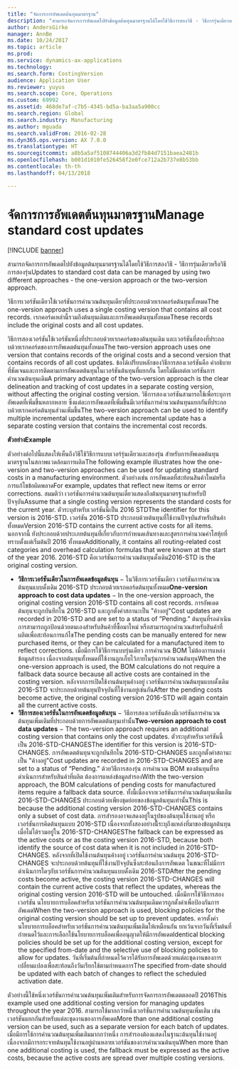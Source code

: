 ```yaml
---
title: "จัดการการอัพเดตต้นทุนมาตรฐาน"
description: "สามารถจัดการการอัพเดตไปยังข้อมูลต้นทุนมาตรฐานได้โดยใช้วิธีการสองวิธี - วิธีการรุ่นเดียวหรือวิธีการสองรุ่น"
author: AndersGirke
manager: AnnBe
ms.date: 10/24/2017
ms.topic: article
ms.prod: 
ms.service: dynamics-ax-applications
ms.technology: 
ms.search.form: CostingVersion
audience: Application User
ms.reviewer: yuyus
ms.search.scope: Core, Operations
ms.custom: 69992
ms.assetid: 468de7af-c7b5-4345-bd5a-ba3aa5a900cc
ms.search.region: Global
ms.search.industry: Manufacturing
ms.author: mguada
ms.search.validFrom: 2016-02-28
ms.dyn365.ops.version: AX 7.0.0
ms.translationtype: HT
ms.sourcegitcommit: a8b5a5af5108744406a3d2fb84d7151baea2481b
ms.openlocfilehash: b001d1010fe526458f2e0fce712a2b737e8b53bb
ms.contentlocale: th-th
ms.lasthandoff: 04/13/2018

---
```


# <a name="manage-standard-cost-updates"></a><span data-ttu-id="bf192-103">จัดการการอัพเดตต้นทุนมาตรฐาน</span><span class="sxs-lookup"><span data-stu-id="bf192-103">Manage standard cost updates</span></span>

[!INCLUDE [banner](../includes/banner.md)]

<span data-ttu-id="bf192-104">สามารถจัดการการอัพเดตไปยังข้อมูลต้นทุนมาตรฐานได้โดยใช้วิธีการสองวิธี - วิธีการรุ่นเดียวหรือวิธีการสองรุ่น</span><span class="sxs-lookup"><span data-stu-id="bf192-104">Updates to standard cost data can be managed by using two different approaches - the one-version approach or the two-version approach.</span></span> 

<span data-ttu-id="bf192-105">วิธีการเวอร์ชันเดียวใช้เวอร์ชันการคำนวณต้นทุนเดียวที่ประกอบด้วยเรกคอร์ดต้นทุนทั้งหมด</span><span class="sxs-lookup"><span data-stu-id="bf192-105">The one-version approach uses a single costing version that contains all cost records.</span></span> <span data-ttu-id="bf192-106">เรกคอร์ดเหล่านี้รวมถึงต้นทุนเดิมและการอัพเดตต้นทุนทั้งหมด</span><span class="sxs-lookup"><span data-stu-id="bf192-106">These records include the original costs and all cost updates.</span></span>

<span data-ttu-id="bf192-107">วิธีการสองเวอร์ชันใช้เวอร์ชันหนึ่งที่ประกอบด้วยเรกคอร์ดของต้นทุนเดิม และเวอร์ชันที่สองที่ประกอบด้วยเรกคอร์ดของการอัพเดตต้นทุนทั้งหมด</span><span class="sxs-lookup"><span data-stu-id="bf192-107">The two-version approach uses one version that contains records of the original costs and a second version that contains records of all cost updates.</span></span> <span data-ttu-id="bf192-108">ข้อได้เปรียบหลักของวิธีการสองเวอร์ชันคือ คำอธิบายที่ชัดเจนและการติดตามการอัพเดตต้นทุนในเวอร์ชันต้นทุนที่แยกกัน โดยไม่มีผลต่อเวอร์ชันการคำนวณต้นทุนเดิม</span><span class="sxs-lookup"><span data-stu-id="bf192-108">A primary advantage of the two-version approach is the clear delineation and tracking of cost updates in a separate costing version, without affecting the original costing version.</span></span> <span data-ttu-id="bf192-109">วิธีการสองเวอร์ชันสามารถใช้เพื่อระบุการอัพเดตที่เพิ่มขึ้นหลากหลาย ซึ่งแต่ละการอัพเดตที่เพิ่มขึ้นมีเวอร์ชันการคำนวณต้นทุนแยกกันที่ประกอบด้วยเรกคอร์ดต้นทุนส่วนเพิ่มขึ้น</span><span class="sxs-lookup"><span data-stu-id="bf192-109">The two-version approach can be used to identify multiple incremental updates, where each incremental update has a separate costing version that contains the incremental cost records.</span></span> 

<span data-ttu-id="bf192-110">**ตัวอย่าง**</span><span class="sxs-lookup"><span data-stu-id="bf192-110">**Example**</span></span> 

<span data-ttu-id="bf192-111">ตัวอย่างต่อไปนี้แสดงให้เห็นถึงวิธีใช้วิธีการแบบเวอร์รุ่นเดียวและสองรุ่น สำหรับการอัพเดตต้นทุนมาตรฐานในสภาพแวดล้อมการผลิต</span><span class="sxs-lookup"><span data-stu-id="bf192-111">The following example illustrates how the one-version and two-version approaches can be used for updating standard costs in a manufacturing environment.</span></span> <span data-ttu-id="bf192-112">ตัวอย่างเช่น การอัพเดตที่สะท้อนสินค้าใหม่หรือการแก้ไขข้อผิดพลาด</span><span class="sxs-lookup"><span data-stu-id="bf192-112">For example, updates that reflect new items or error corrections.</span></span> <span data-ttu-id="bf192-113">สมมติว่า เวอร์ชันการคำนวณต้นทุนเดี่ยวแสดงถึงต้นทุนมาตรฐานสำหรับปีปัจจุบัน</span><span class="sxs-lookup"><span data-stu-id="bf192-113">Assume that a single costing version represents the standard costs for the current year.</span></span> <span data-ttu-id="bf192-114">ตัวระบุสำหรับเวอร์ชันนี้เป็น 2016 STD</span><span class="sxs-lookup"><span data-stu-id="bf192-114">The identifier for this version is 2016-STD.</span></span> <span data-ttu-id="bf192-115">เวอร์ชัน 2016-STD ประกอบด้วยต้นทุนที่ใช้งานปัจจุบันสำหรับสินค้าทั้งหมด</span><span class="sxs-lookup"><span data-stu-id="bf192-115">Version 2016-STD contains the current active costs for all items.</span></span> <span data-ttu-id="bf192-116">นอกจากนี้ ยังประกอบด้วยประเภทต้นทุนที่เกี่ยวกับการกำหนดเส้นทางและสูตรการคำนวณค่าโสหุ้ยที่ทราบตั้งแต่เริ่มต้นปี 2016 ทั้งหมด</span><span class="sxs-lookup"><span data-stu-id="bf192-116">Additionally, it contains all routing-related cost categories and overhead calculation formulas that were known at the start of the year 2016.</span></span> <span data-ttu-id="bf192-117">2016-STD คือเวอร์ชันการคำนวณต้นทุนดั้งเดิม</span><span class="sxs-lookup"><span data-stu-id="bf192-117">2016-STD is the original costing version.</span></span>

-   <span data-ttu-id="bf192-118">**วิธีการเวอร์ชันเดียวในการอัพเดตข้อมูลต้นทุน** − ในวิธีการเวอร์ชันเดียว เวอร์ชันการคำนวณต้นทุนแบบดั้งเดิม 2016-STD ประกอบด้วยเรกคอร์ดต้นทุนทั้งหมด</span><span class="sxs-lookup"><span data-stu-id="bf192-118">**One-version approach to cost data updates** − In the one-version approach, the original costing version 2016-STD contains all cost records.</span></span> <span data-ttu-id="bf192-119">การอัพเดตต้นทุนจะถูกบันทึกใน 2016-STD และถูกตั้งค่าสถานะเป็น "ค้างอยู่"</span><span class="sxs-lookup"><span data-stu-id="bf192-119">Cost updates are recorded in 2016-STD and are set to a status of ”Pending.”</span></span> <span data-ttu-id="bf192-120">ต้นทุนที่รอดำเนินการสามารถถูกป้อนด้วยตนเองสำหรับสินค้าที่ซื้อมาใหม่ หรือสามารถถูกคำนวณสำหรับสินค้าที่ผลิตเพื่อสะท้อนการแก้ไข</span><span class="sxs-lookup"><span data-stu-id="bf192-120">The pending costs can be manually entered for new purchased items, or they can be calculated for a manufactured item to reflect corrections.</span></span> <span data-ttu-id="bf192-121">เมื่อมีการใช้วิธีการแบบรุ่นเดียว การคำนวณ BOM ไม่ต้องการแหล่งข้อมูลสำรอง เนื่องจากต้นทุนทั้งหมดที่ใช้งานถูกเก็บไว้ภายในรุ่นการคำนวณต้นทุน</span><span class="sxs-lookup"><span data-stu-id="bf192-121">When the one-version approach is used, the BOM calculations do not require a fallback data source because all active costs are contained in the costing version.</span></span> <span data-ttu-id="bf192-122">หลังจากการเปิดใช้งานต้นทุนค้างอยู่ เวอร์ชันการคำนวณต้นทุนแบบดั้งเดิม 2016-STD จะประกอบด้วยต้นทุนปัจจุบันที่ใช้งานอยู่เช่นกัน</span><span class="sxs-lookup"><span data-stu-id="bf192-122">After the pending costs become active, the original costing version 2016-STD will again contain all the current active costs.</span></span>
-   <span data-ttu-id="bf192-123">**วิธีการสองเวอร์ชันในการอัพเดตข้อมูลต้นทุน** − วิธีการสองเวอร์ชันต้องมีเวอร์ชันการคำนวณต้นทุนเพิ่มเติมที่ประกอบด้วยการอัพเดตต้นทุนเท่านั้น</span><span class="sxs-lookup"><span data-stu-id="bf192-123">**Two-version approach to cost data updates** − The two-version approach requires an additional costing version that contains only the cost updates.</span></span> <span data-ttu-id="bf192-124">ตัวระบุสำหรับเวอร์ชันนี้เป็น 2016-STD-CHANGES</span><span class="sxs-lookup"><span data-stu-id="bf192-124">The identifier for this version is 2016-STD-CHANGES.</span></span> <span data-ttu-id="bf192-125">การอัพเดตต้นทุนจะถูกบันทึกใน 2016-STD-CHANGES และถูกตั้งค่าสถานะเป็น "ค้างอยู่"</span><span class="sxs-lookup"><span data-stu-id="bf192-125">Cost updates are recorded in 2016-STD-CHANGES and are set to a status of “Pending.”</span></span> <span data-ttu-id="bf192-126">ด้วยวิธีการสองรุ่น การคำนวณ BOM ของต้นทุนที่รอดำเนินการสำหรับสินค้าที่ผลิต ต้องการแหล่งข้อมูลสำรอง</span><span class="sxs-lookup"><span data-stu-id="bf192-126">With the two-version approach, the BOM calculations of pending costs for manufactured items require a fallback data source.</span></span> <span data-ttu-id="bf192-127">ทั้งนี้เนื่องจากเวอร์ชันการคำนวณต้นทุนเพิ่มเติม 2016-STD-CHANGES ประกอบด้วยเพียงชุดย่อยของข้อมูลต้นทุนเท่านั้น</span><span class="sxs-lookup"><span data-stu-id="bf192-127">This is because the additional costing version 2016-STD-CHANGES contains only a subset of cost data.</span></span> <span data-ttu-id="bf192-128">การสำรองอาจแสดงอยู่ในรูปของต้นทุนใช้งานอยู่ หรือเวอร์ชันการคิดต้นทุนแบบ 2016-STD เนื่องจากทั้งสองอย่างนี้ีระบุถึงแหล่งที่มาของข้อมูลต้นทุนเมื่อไม่ได้รวมอยู่ใน 2016-STD-CHANGES</span><span class="sxs-lookup"><span data-stu-id="bf192-128">The fallback can be expressed as the active costs or as the costing version 2016-STD, because both identify the source of cost data when it is not included in 2016-STD-CHANGES.</span></span> <span data-ttu-id="bf192-129">หลังจากที่เปิดใช้งานต้นทุนค้างอยู่ เวอร์ชันการคำนวณต้นทุน 2016-STD-CHANGES จะประกอบด้วยต้นทุนที่ใช้งานปัจจุบันซึ่งสะท้อนถึงการอัพเดต ในขณะที่ไม่มีการดำเนินการใดๆกับเวอร์ชันการคำนวณต้นทุนแบบดั้งเดิม 2016-STD</span><span class="sxs-lookup"><span data-stu-id="bf192-129">After the pending costs become active, the costing version 2016-STD-CHANGES will contain the current active costs that reflect the updates, whereas the original costing version 2016-STD will be untouched.</span></span> <span data-ttu-id="bf192-130">เมื่อมีการใช้วิธีการสองเวอร์ชัน นโยบายการบล็อคสำหรับเวอร์ชันการคำนวณต้นทุนเดิมควรถูกตั้งค่าเพื่อป้องกันการอัพเดต</span><span class="sxs-lookup"><span data-stu-id="bf192-130">When the two-version approach is used, blocking policies for the original costing version should be set up to prevent updates.</span></span> <span data-ttu-id="bf192-131">ควรตั้งค่านโยบายการบล็อคสำหรับเวอร์ชันการคำนวณต้นทุนเพิ่มเติมให้เหมือนกัน ยกเว้นจากวันที่เริ่มต้นที่กำหนดไว้และการเลือกใช้นโยบายการบล็อคเพื่ออนุญาตให้มีการอัพเดต</span><span class="sxs-lookup"><span data-stu-id="bf192-131">Identical blocking policies should be set up for the additional costing version, except for the specified from-date and the selective use of blocking policies to allow for updates.</span></span> <span data-ttu-id="bf192-132">วันที่เริ่มต้นที่กำหนดไว้ควรได้รับการอัพเดตด้วยแต่ละชุดงานของการเปลี่ยนแปลงเพื่อสะท้อนถึงวันเรียกใช้ตามกำหนดการ</span><span class="sxs-lookup"><span data-stu-id="bf192-132">The specified from-date should be updated with each batch of changes to reflect the scheduled activation date.</span></span>

<span data-ttu-id="bf192-133">ตัวอย่างนี้ใช้หนึ่งเวอร์ชันการคำนวณต้นทุนเพิ่มเติมสำหรับการจัดการการอัพเดตตลอดปี 2016</span><span class="sxs-lookup"><span data-stu-id="bf192-133">This example used one additional costing version for managing updates throughout the year 2016.</span></span> <span data-ttu-id="bf192-134">สามารถใช้มากกว่าหนึ่งเวอร์ชันการคำนวณต้นทุนเพิ่มเติม เช่น เวอร์ชันแยกกันสำหรับแต่ละชุดงานของการอัพเดต</span><span class="sxs-lookup"><span data-stu-id="bf192-134">More than one additional costing version can be used, such as a separate version for each batch of updates.</span></span> <span data-ttu-id="bf192-135">เมื่อมีการใช้การคำนวณต้นทุนเพิ่มเติมมากกว่าหนึ่ง การสำรองต้องแสดงในฐานะต้นทุนใช้งานอยู่ เนื่องจากมีการกระจายต้นทุนใช้งานอยู่ผ่านหลายเวอร์ชันของการคำนวณต้นทุน</span><span class="sxs-lookup"><span data-stu-id="bf192-135">When more than one additional costing is used, the fallback must be expressed as the active costs, because the active costs are spread over multiple costing versions.</span></span>






